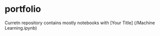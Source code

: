 # portfolio
Curretn repository contains mostly notebooks with [Your Title] (/Machine Learning.ipynb)

